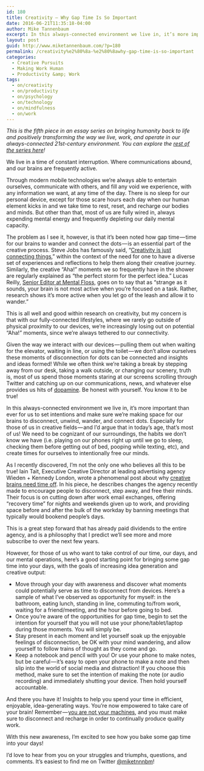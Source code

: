 ```yaml
---
id: 180
title: Creativity — Why Gap Time Is So Important
date: 2016-06-21T11:35:18-04:00
author: Mike Tannenbaum
excerpt: In this always-connected environment we live in, it’s more important than ever for us to set intentions and make sure we’re making space for our brains to disconnect, unwind, wander, and connect dots.
layout: post
guid: http://www.miketannenbaum.com/?p=180
permalink: /creativity%e2%80%8a-%e2%80%8awhy-gap-time-is-so-important
categories:
  - Creative Pursuits
  - Making Work Human
  - Productivity &amp; Work
tags:
  - on/creativity
  - on/productivity
  - on/psychology
  - on/technology
  - on/mindfulness
  - on/work
---
```

<div class="section-inner layoutSingleColumn">
<p id="667c" class="graf--p graf-after--h3"><em class="markup--em markup--p-em">This is the fifth piece in an essay series on bringing humanity back to life and positively transforming the way we live, work, and operate in our always-connected 21st-century environment. You can explore the </em><a class="markup--anchor markup--p-anchor" href="https://medium.com/enjoy-humanity" data-href="https://medium.com/enjoy-humanity"><em class="markup--em markup--p-em">rest of the series here</em></a><em class="markup--em markup--p-em">!</em></p>

</div>
<div class="section-inner layoutSingleColumn">
<p id="486b" class="graf--p graf--hasDropCapModel graf--hasDropCap graf-after--figure"><span class="graf-dropCap">We</span> live in a time of constant interruption. Where communications abound, and our brains are frequently active.</p>
<p id="b4cf" class="graf--p graf-after--p">Through modern mobile technologies we’re always able to entertain ourselves, communicate with others, and fill any void we experience, with any information we want, at any time of the day. There is no sleep for our personal device, except for those scare hours each day when our human element kicks in and we take time to rest, reset, and recharge our bodies and minds. But other than that, most of us are fully wired in, always expending mental energy and frequently depleting our daily mental capacity.</p>
<p id="9774" class="graf--p graf-after--p">The problem as I see it, however, is that it’s been noted how gap time — time for our brains to wander and connect the dots — is an essential part of the creative process. Steve Jobs has famously said, “<a class="markup--anchor markup--p-anchor" href="https://www.farnamstreetblog.com/2014/08/steve-jobs-on-creativity/" rel="nofollow" data-href="https://www.farnamstreetblog.com/2014/08/steve-jobs-on-creativity/">Creativity is just connecting things</a>,” within the context of the need for one to have a diverse set of experiences and reflections to help them along their creative journey. Similarly, the creative “Aha!” moments we so frequently have in the shower are regularly explained as “the perfect storm for the perfect idea.” Lucas Reilly, <a class="markup--anchor markup--p-anchor" href="http://mentalfloss.com/article/52586/why-do-our-best-ideas-come-us-shower" rel="nofollow" data-href="http://mentalfloss.com/article/52586/why-do-our-best-ideas-come-us-shower">Senior Editor at Mental Floss</a>, goes on to say that as “strange as it sounds, your brain is not most active when you’re focused on a task. Rather, research shows it’s more active when you let go of the leash and allow it to wander.”</p>
<p id="d847" class="graf--p graf-after--p">This is all well and good within research on creativity, but my concern is that with our fully-connected lifestyles, where we rarely go outside of physical proximity to our devices, we’re increasingly losing out on potential “Aha!” moments, since we’re always tethered to our connectivity.</p>
<p id="5858" class="graf--p graf-after--p">Given the way we interact with our devices — pulling them out when waiting for the elevator, waiting in line, or using the toilet — we don’t allow ourselves these moments of disconnection for dots can be connected and insights and ideas formed! While we often think we’re taking a break by stepping away from our desk, taking a walk outside, or changing our scenery, truth is, most of us spend those moments staring at our screens scrolling through Twitter and catching up on our communications, news, and whatever else provides us hits of <a class="markup--anchor markup--p-anchor" href="https://www.psychologytoday.com/blog/brain-bootcamp/200907/techno-addicts" rel="nofollow" data-href="https://www.psychologytoday.com/blog/brain-bootcamp/200907/techno-addicts">dopamine</a>. Be honest with yourself. You know it to be true!</p>
<p id="7b26" class="graf--p graf-after--p">In this always-connected environment we live in, it’s more important than ever for us to set intentions and make sure we’re making space for our brains to disconnect, unwind, wander, and connect dots. Especially for those of us in creative fields — and I’d argue that in today’s age, that’s most of us! We need to be cognizant of our surroundings, the habits we don’t know we have (i.e. playing on our phones right up until we go to sleep, checking them before getting out of bed, pooping while texting, etc), and create times for ourselves to intentionally free our minds.</p>
<p id="34ee" class="graf--p graf-after--p">As I recently discovered, I’m not the only one who believes all this to be true! Iain Tait, Executive Creative Director at leading advertising agency Wieden + Kennedy London, wrote a phenomenal post about why <a class="markup--anchor markup--p-anchor" href="http://www.creativereview.co.uk/cr-blog/2016/april/creative-brains-need-time-off/" rel="nofollow" data-href="http://www.creativereview.co.uk/cr-blog/2016/april/creative-brains-need-time-off/">creative brains need time off</a>. In his piece, he describes changes the agency recently made to encourage people to disconnect, step away, and free their minds. Their focus is on cutting down after work email exchanges, offering “recovery time” for nights and weekends given up to work, and providing space before and after the bulk of the workday by banning meetings that typically would bookend people’s days.</p>
<p id="0460" class="graf--p graf-after--p">This is a great step forward that has already paid dividends to the entire agency, and is a philosophy that I predict we’ll see more and more subscribe to over the next few years.</p>
<p id="705a" class="graf--p graf-after--p">However, for those of us who want to take control of our time, our days, and our mental operations, here’s a good starting point for bringing some gap time into your days, with the goals of increasing idea generation and creative output:</p>

<ul class="postList">
 	<li id="677b" class="graf--li graf-after--p">Move through your day with awareness and discover what moments could potentially serve as time to disconnect from devices. Here’s a sample of what I’ve observed as opportunity for myself: in the bathroom, eating lunch, standing in line, commuting to/from work, waiting for a friend/meeting, and the hour before going to bed.</li>
 	<li id="8c75" class="graf--li graf-after--li">Once you’re aware of the opportunities for gap time, begin to set the intention for yourself that you will not use your phone/tablet/laptop during those moments. You will simply be.</li>
 	<li id="1033" class="graf--li graf-after--li">Stay present in each moment and let yourself soak up the enjoyable feelings of disconnection, be OK with your mind wandering, and allow yourself to follow trains of thought as they come and go.</li>
 	<li id="612d" class="graf--li graf-after--li">Keep a notebook and pencil with you! Or use your phone to make notes, but be careful — it’s easy to open your phone to make a note and then slip into the world of social media and distraction! If you choose this method, make sure to set the intention of making the note (or audio recording) and immediately shutting your device. Then hold yourself accountable.</li>
</ul>
<p id="5d96" class="graf--p graf-after--li">And there you have it! Insights to help you spend your time in efficient, enjoyable, idea-generating ways. You’re now empowered to take care of your brain! Remember — <a class="markup--anchor markup--p-anchor" href="https://www.linkedin.com/pulse/our-technology-always-brains-cant-keep-up-mike-tannenbaum" rel="nofollow" data-href="https://www.linkedin.com/pulse/our-technology-always-brains-cant-keep-up-mike-tannenbaum">you are not your machines</a>, and you must make sure to disconnect and recharge in order to continually produce quality work.</p>
<p id="ed84" class="graf--p graf-after--p graf--last">With this new awareness, I’m excited to see how you bake some gap time into your days!</p>
<p class="graf--p graf-after--p graf--last">I’d love to hear from you on your struggles and triumphs, questions, and comments. It’s easiest to find me on Twitter <a class="markup--anchor markup--p-anchor" title="Twitter profile for @miketnnnbm" href="http://twitter.com/miketnnnbm" rel="nofollow" data-href="http://twitter.com/miketnnnbm">@miketnnnbm</a>!</p>

</div>